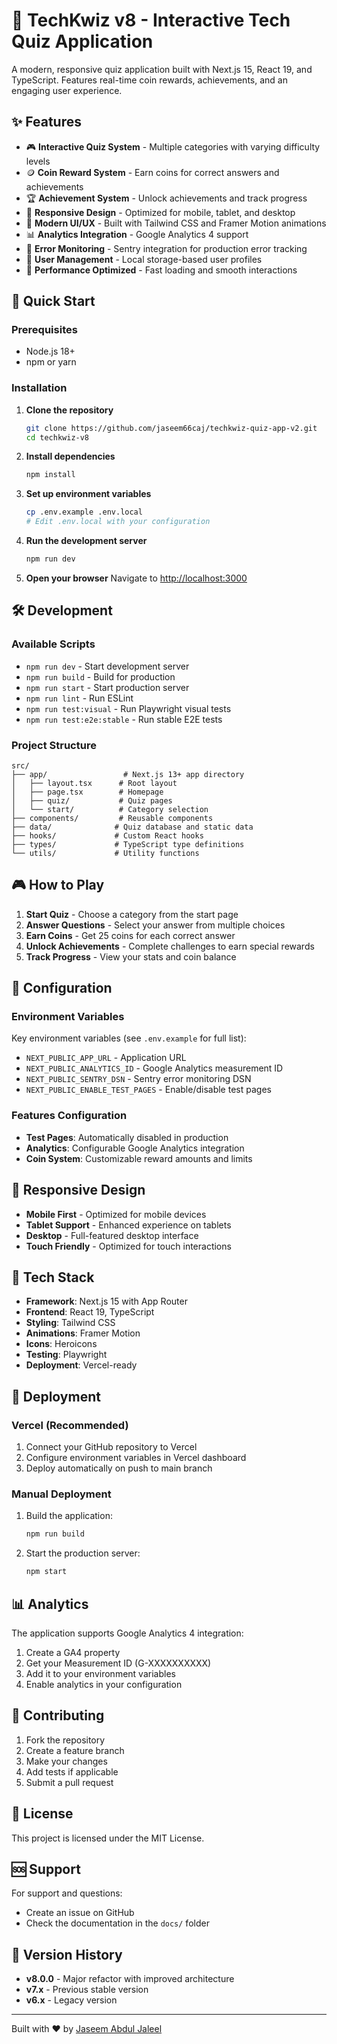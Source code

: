 # 🎯 TechKwiz v8 - Interactive Tech Quiz Application

A modern, responsive quiz application built with Next.js 15, React 19, and TypeScript. Features real-time coin rewards, achievements, and an engaging user experience.

## ✨ Features

- 🎮 **Interactive Quiz System** - Multiple categories with varying difficulty levels
- 🪙 **Coin Reward System** - Earn coins for correct answers and achievements
- 🏆 **Achievement System** - Unlock achievements and track progress
- 📱 **Responsive Design** - Optimized for mobile, tablet, and desktop
- 🎨 **Modern UI/UX** - Built with Tailwind CSS and Framer Motion animations
- 📊 **Analytics Integration** - Google Analytics 4 support
- 🚨 **Error Monitoring** - Sentry integration for production error tracking
- 🔐 **User Management** - Local storage-based user profiles
- 🎯 **Performance Optimized** - Fast loading and smooth interactions

## 🚀 Quick Start

### Prerequisites

- Node.js 18+ 
- npm or yarn

### Installation

1. **Clone the repository**
   ```bash
   git clone https://github.com/jaseem66caj/techkwiz-quiz-app-v2.git
   cd techkwiz-v8
   ```

2. **Install dependencies**
   ```bash
   npm install
   ```

3. **Set up environment variables**
   ```bash
   cp .env.example .env.local
   # Edit .env.local with your configuration
   ```

4. **Run the development server**
   ```bash
   npm run dev
   ```

5. **Open your browser**
   Navigate to [http://localhost:3000](http://localhost:3000)

## 🛠️ Development

### Available Scripts

- `npm run dev` - Start development server
- `npm run build` - Build for production
- `npm run start` - Start production server
- `npm run lint` - Run ESLint
- `npm run test:visual` - Run Playwright visual tests
- `npm run test:e2e:stable` - Run stable E2E tests

### Project Structure

```
src/
├── app/                 # Next.js 13+ app directory
│   ├── layout.tsx      # Root layout
│   ├── page.tsx        # Homepage
│   ├── quiz/           # Quiz pages
│   └── start/          # Category selection
├── components/         # Reusable components
├── data/              # Quiz database and static data
├── hooks/             # Custom React hooks
├── types/             # TypeScript type definitions
└── utils/             # Utility functions
```

## 🎮 How to Play

1. **Start Quiz** - Choose a category from the start page
2. **Answer Questions** - Select your answer from multiple choices
3. **Earn Coins** - Get 25 coins for each correct answer
4. **Unlock Achievements** - Complete challenges to earn special rewards
5. **Track Progress** - View your stats and coin balance

## 🔧 Configuration

### Environment Variables

Key environment variables (see `.env.example` for full list):

- `NEXT_PUBLIC_APP_URL` - Application URL
- `NEXT_PUBLIC_ANALYTICS_ID` - Google Analytics measurement ID
- `NEXT_PUBLIC_SENTRY_DSN` - Sentry error monitoring DSN
- `NEXT_PUBLIC_ENABLE_TEST_PAGES` - Enable/disable test pages

### Features Configuration

- **Test Pages**: Automatically disabled in production
- **Analytics**: Configurable Google Analytics integration
- **Coin System**: Customizable reward amounts and limits

## 📱 Responsive Design

- **Mobile First** - Optimized for mobile devices
- **Tablet Support** - Enhanced experience on tablets
- **Desktop** - Full-featured desktop interface
- **Touch Friendly** - Optimized for touch interactions

## 🎨 Tech Stack

- **Framework**: Next.js 15 with App Router
- **Frontend**: React 19, TypeScript
- **Styling**: Tailwind CSS
- **Animations**: Framer Motion
- **Icons**: Heroicons
- **Testing**: Playwright
- **Deployment**: Vercel-ready

## 🚀 Deployment

### Vercel (Recommended)

1. Connect your GitHub repository to Vercel
2. Configure environment variables in Vercel dashboard
3. Deploy automatically on push to main branch

### Manual Deployment

1. Build the application:
   ```bash
   npm run build
   ```

2. Start the production server:
   ```bash
   npm start
   ```

## 📊 Analytics

The application supports Google Analytics 4 integration:

1. Create a GA4 property
2. Get your Measurement ID (G-XXXXXXXXXX)
3. Add it to your environment variables
4. Enable analytics in your configuration

## 🤝 Contributing

1. Fork the repository
2. Create a feature branch
3. Make your changes
4. Add tests if applicable
5. Submit a pull request

## 📄 License

This project is licensed under the MIT License.

## 🆘 Support

For support and questions:
- Create an issue on GitHub
- Check the documentation in the `docs/` folder

## 🔄 Version History

- **v8.0.0** - Major refactor with improved architecture
- **v7.x** - Previous stable version
- **v6.x** - Legacy version

---

Built with ❤️ by [Jaseem Abdul Jaleel](https://github.com/jaseem66caj)
